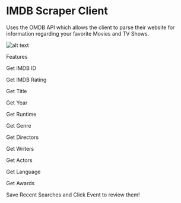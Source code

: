 # IMDB Scraper Client

Uses the OMDB API which allows the client to parse their website for information regarding your favorite Movies and TV Shows.

![alt text](https://i.ibb.co/Y3k7BCc/Screenshot-1.png)

Features

Get IMDB ID

Get IMDB Rating

Get Title

Get Year

Get Runtime

Get Genre

Get Directors

Get Writers

Get Actors

Get Language 

Get Awards

Save Recent Searches and Click Event to review them!
